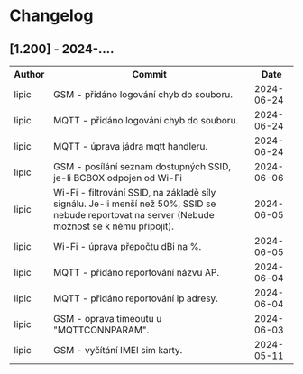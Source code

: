# Changelog

## [1.200] - 2024-....

<table>
    <tr><th>Author</th><th>Commit</th><th>Date</th></tr>
    <tr><td>lipic </td><td> GSM - přidáno logování chyb do souboru.</td><td>2024-06-24</td></tr>
    <tr><td>lipic </td><td> MQTT - přidáno logování chyb do souboru.</td><td>2024-06-24</td></tr>
    <tr><td>lipic </td><td> MQTT - úprava jádra mqtt handleru.</td><td>2024-06-24</td></tr>
    <tr><td>lipic </td><td> GSM - posílání seznam dostupných SSID, je-li BCBOX odpojen od Wi-Fi</td><td>2024-06-06</td></tr>
    <tr><td>lipic </td><td> Wi-Fi - filtrování SSID, na základě síly signálu. Je-li menší než 50%, SSID se nebude reportovat na server (Nebude možnost se k němu připojit).</td><td>2024-06-05</td></tr>
    <tr><td>lipic </td><td> Wi-Fi - úprava přepočtu dBi na %.</td><td>2024-06-05</td></tr>
    <tr><td>lipic </td><td> MQTT - přidáno reportování názvu AP.</td><td>2024-06-04</td></tr>
    <tr><td>lipic </td><td> MQTT - přidáno reportování ip adresy.</td><td>2024-06-04</td></tr>
    <tr><td>lipic </td><td> GSM - oprava timeoutu u "MQTTCONNPARAM".</td><td>2024-06-03</td></tr>
    <tr><td>lipic </td><td> GSM - vyčítání IMEI sim karty.</td> <td>2024-05-11</td></tr>
</table>
